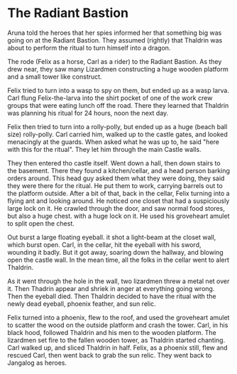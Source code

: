 # The Radiant Bastion

Aruna told the heroes that her spies informed her
that something big was going on at the Radiant Bastion.
They assumed (rightly) that Thaldrin was about to
perform the ritual to turn himself into a dragon.

The rode (Felix as a horse, Carl as a rider) to the Radiant Bastion.
As they drew near, they saw many Lizardmen constructing a huge
wooden platform and a small tower like construct.

Felix tried to turn into a wasp to spy on them, but ended up as a wasp larva.
Carl flung Felix-the-larva into the shirt pocket of one of the work crew
groups that were eating lunch off the road.
There they learned that Thaldrin was planning his ritual for 24 hours, noon the next day.

Felix then tried to turn into a rolly-polly, but ended up as a huge (beach ball size)
rolly-polly. Carl carried him, walked up to the castle gates, and looked menacingly
at the guards. When asked what he was up to, he said "here with this for the ritual".
They let him through the main Castle walls.

They then entered tho castle itself. Went down a hall, then down stairs to the basement.
There they found a kitchen/cellar, and a head person barking orders around.
This head guy asked them what they were doing, they said they were there for the ritual.
He put them to work, carrying barrels out to the platform outside.
After a bit of that, back in the cellar, Felix turning into a flying ant and looking around.
He noticed one closet that had a suspiciously large lock on it.
He crawled through the door, and saw normal food stores, but also a huge chest.
with a huge lock on it. He used his groveheart amulet to split open the chest.

Out burst a large floating eyeball. it shot a light-beam at the closet wall, which burst open.
Carl, in the cellar, hit the eyeball with his sword, wounding it badly.
But it got away, soaring down the hallway, and blowing open the castle wall.
In the mean time, all the folks in the cellar went to alert Thaldrin.

As it went through the hole in the wall, two lizardmen threw a metal net over it.
Then Thadrin appear and shriek in anger at everything going wrong.
Then the eyeball died. Then Thaldrin decided to have the ritual with the newly dead eyeball,
phoenix feather, and sun relic.

Felix turned into a phoenix, flew to the roof, and used the groveheart amulet
to scatter the wood on the outside platform and crash the tower.
Carl, in his black hood, followed Thaldrin and his men to the wooden platform.
The lizardmen set fire to the fallen wooden tower, as Thaldrin started chanting.
Carl walked up, and sliced Thaldrin in half.
Felix, as a phoenix still, flew and rescued Carl, then went back to grab the sun relic.
They went back to Jangalog as heroes.
